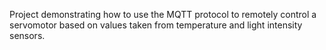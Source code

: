 Project demonstrating how to use the MQTT protocol to remotely control a servomotor based on values taken from temperature and light intensity sensors. 
